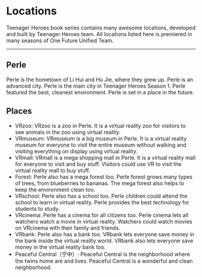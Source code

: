 <h1>Locations</h1>
<p>Teenager Heroes book series contains many awesome locations, developed and built by Teenager Heroes team. All locations listed here is premiered in many seasons of One Future Unified Team.</p>
<hr>
<h2>Perle</h2>
<p>Perle is the hometown of Li Hui and Hu Jie, where they grew up. Perle is an advanced city. Perle is the main city in Teenager Heroes Season 1. Perle featured the best, cleanest environment. Perle is set in a place in the future.</p>

<h2>Places</h2>
<ul>
  <li>VRzoo: VRzoo is a zoo in Perle. It is a virtual reality zoo for visitors to see animals in the zoo using virtual reality.</li>
  <li>VRmuseum: VRmuseum is a big museum in Perle. It is a virtual reality museum for everyone to visit the entire museum without walking and visiting everything on display using virtual reality.</li>
  <li>VRmall: VRmall is a mega shopping mall in Perle. It is a virtual reality mall for everyone to visit and buy stuff. Visitors could use VR to visit the virtual reality mall to buy stuff.</li>
  <li>Forest: Perle also has a mega forest too. Perle forest grows many types of trees, from blueberries to bananas. The mega forest also helps to keep the environment clean too.</li>
  <li>VRschool: Perle also has a school too.  Perle children could attend the school to learn in virtual reality. Perle provides the best technology for students to study.</li>
  <li>VRcinema: Perle has a cinema for all citizens too. Perle cinema lets all watchers watch a movie in virtual reality. Watchers could watch movies on VRcinema with their family and friends.</li>
  <li>VRbank: Perle also has a bank too. VRbank lets everyone save money in the bank inside the virtual reality world. VRbank also lets everyone save money in the virtual reality bank too.</li>
  <li>Peaceful Central（宁中）: Peaceful Central is the neighborhood where the twins home are and lives. Peaceful Central is a wonderful and clean neighborhood.</li>
</ul>
